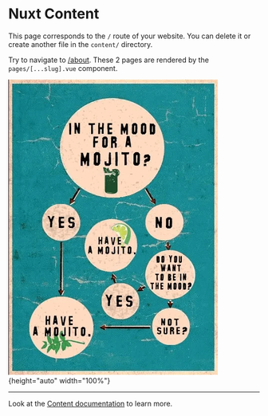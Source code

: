 # Nuxt Content

This page corresponds to the `/` route of your website. You can delete it or create another file in the `content/` directory.

Try to navigate to [/about](/about). These 2 pages are rendered by the `pages/[...slug].vue` component.

![Time for Mojito?](/mojito-time.webp){height="auto" width="100%"}

---

Look at the [Content documentation](https://content.nuxtjs.org/) to learn more.
